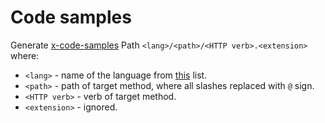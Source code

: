 Code samples
=====

Generate [x-code-samples](https://github.com/Rebilly/ReDoc/blob/master/docs/redoc-vendor-extensions.md#x-code-samples)
Path  `<lang>/<path>/<HTTP verb>.<extension>` where:
  * `<lang>` - name of the language from [this](https://github.com/github/linguist/blob/master/lib/linguist/popular.yml) list.
  * `<path>` - path of target method, where all slashes replaced with `@` sign.
  * `<HTTP verb>` - verb of target method.
  * `<extension>` - ignored.

